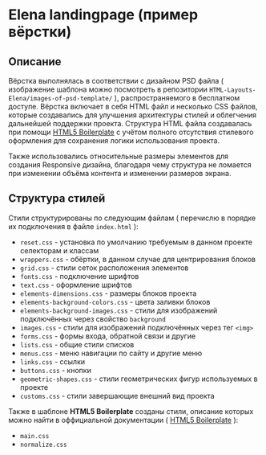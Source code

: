 # Elena landingpage (пример вёрстки)

## Описание

Вёрстка выполнялась в соответствии с дизайном PSD файла ( изображение шаблона можно посмотреть в репозитории `HTML-Layouts-Elena/images-of-psd-template/` ), распространяемого в бесплатном доступе. Вёрстка включает в себя HTML файл и несколько CSS файлов, которые создавались для улучшения архитектуры стилей и облегчения дальнейшей поддержки проекта. Структура HTML файла создавалась при помощи [HTML5 Boilerplate](https://html5boilerplate.com) с учётом полного отсутствия стилевого оформления для сохранения логики использования проекта.

Также использовались относительные размеры элементов для создания Responsive дизайна, благодаря чему структура не ломается при изменении объёма контента и изменении размеров экрана.   


## Структура стилей

Стили структурированы по следующим файлам ( перечислю в порядке их подключения в файле `index.html` ):

* `reset.css` - установка по умолчанию требуемым в данном проекте селекторам и классам
* `wrappers.css` - обёртки, в данном случае для центрирования блоков
* `grid.css` - стили сеток расположения элементов
* `fonts.css` - подключение шрифтов
* `text.css` - оформление шрифтов
* `elements-dimensions.css` - размеры блоков проекта
* `elements-background-colors.css` - цвета заливки блоков
* `elements-background-images.css` - стили для изображений подключённых через свойство ```background```
* `images.css` - стили для изображений подключённых через тег ```<img>```
* `forms.css` - формы входа, обратной связи и другие
* `lists.css` - общие стили списков
* `menus.css` - меню навигации по сайту и другие меню
* `links.css` - ссылки
* `buttons.css` - кнопки
* `geometric-shapes.css` - стили геометрических фигур используемых в проекте
* `customs.css` - стили завершающие внешний вид проекта

Также в шаблоне **HTML5 Boilerplate** созданы стили, описание которых можно найти в оффициальной документации  ( [HTML5 Boilerplate](https://html5boilerplate.com) ):

* `main.css`
* `normalize.css`